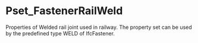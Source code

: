 # Pset_FastenerRailWeld

Properties of Welded rail joint used in railway. The property set can be used by the predefined type WELD of IfcFastener.
<!-- end of short definition -->

